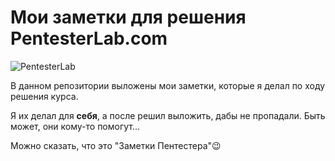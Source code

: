 # Мои заметки для решения PentesterLab.com

![PentesterLab](https://assets.pentesterlab.com/logo_m.png)

В данном репозитории выложены мои заметки, которые я делал по ходу решения курса.

Я их делал для **себя**, а после решил выложить, дабы не пропадали. Быть может, они кому-то помогут...



Можно сказать, что это "Заметки Пентестера"😉
